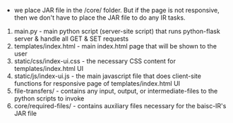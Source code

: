 
* we place JAR file in the /core/ folder. But if the page is not responsive, then we don't have to place the JAR file to do any IR tasks.

1. main.py - main python script (server-site script) that runs python-flask server & handle all GET & SET requests
2. templates/index.html - main index.html page that will be shown to the user
3. static/css/index-ui.css - the necessary CSS content for templates/index.html UI
4. static/js/index-ui.js - the main javascript file that does client-site functions for responsive page of templates/index.html UI
5. file-transfers/ - contains any input, output, or intermediate-files to the python scripts to invoke
6. core/required-files/ - contains auxiliary files necessary for the baisc-IR's JAR file